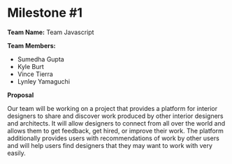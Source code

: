 # Milestone #1

__Team Name:__ Team Javascript

__Team Members:__

- Sumedha Gupta
- Kyle Burt
- Vince Tierra
- Lynley Yamaguchi

__Proposal__

Our team will be working on a project that provides a platform for interior designers to share and discover work produced by other interior designers and architects. It will allow designers to connect from all over the world and allows them to get feedback, get hired, or improve their work. The platform additionally provides users with recommendations of work by other users and will help users find designers that they may want to work with very easily.
